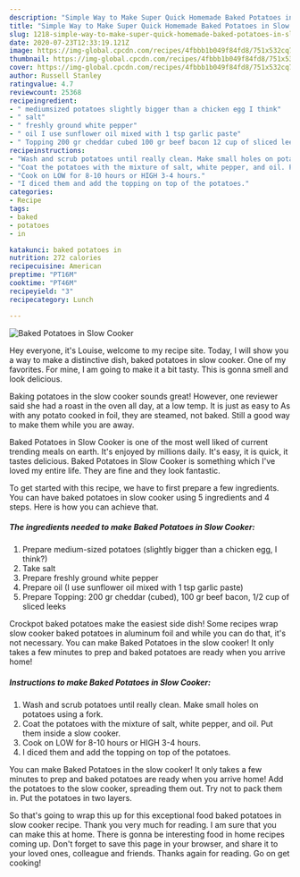 ```yaml
---
description: "Simple Way to Make Super Quick Homemade Baked Potatoes in Slow Cooker"
title: "Simple Way to Make Super Quick Homemade Baked Potatoes in Slow Cooker"
slug: 1218-simple-way-to-make-super-quick-homemade-baked-potatoes-in-slow-cooker
date: 2020-07-23T12:33:19.121Z
image: https://img-global.cpcdn.com/recipes/4fbbb1b049f84fd8/751x532cq70/baked-potatoes-in-slow-cooker-recipe-main-photo.jpg
thumbnail: https://img-global.cpcdn.com/recipes/4fbbb1b049f84fd8/751x532cq70/baked-potatoes-in-slow-cooker-recipe-main-photo.jpg
cover: https://img-global.cpcdn.com/recipes/4fbbb1b049f84fd8/751x532cq70/baked-potatoes-in-slow-cooker-recipe-main-photo.jpg
author: Russell Stanley
ratingvalue: 4.7
reviewcount: 25368
recipeingredient:
- " mediumsized potatoes slightly bigger than a chicken egg I think"
- " salt"
- " freshly ground white pepper"
- " oil I use sunflower oil mixed with 1 tsp garlic paste"
- " Topping 200 gr cheddar cubed 100 gr beef bacon 12 cup of sliced leeks"
recipeinstructions:
- "Wash and scrub potatoes until really clean. Make small holes on potatoes using a fork."
- "Coat the potatoes with the mixture of salt, white pepper, and oil. Put them inside a slow cooker."
- "Cook on LOW for 8-10 hours or HIGH 3-4 hours."
- "I diced them and add the topping on top of the potatoes."
categories:
- Recipe
tags:
- baked
- potatoes
- in

katakunci: baked potatoes in 
nutrition: 272 calories
recipecuisine: American
preptime: "PT16M"
cooktime: "PT46M"
recipeyield: "3"
recipecategory: Lunch

---
```



![Baked Potatoes in Slow Cooker](https://img-global.cpcdn.com/recipes/4fbbb1b049f84fd8/751x532cq70/baked-potatoes-in-slow-cooker-recipe-main-photo.jpg)

Hey everyone, it's Louise, welcome to my recipe site. Today, I will show you a way to make a distinctive dish, baked potatoes in slow cooker. One of my favorites. For mine, I am going to make it a bit tasty. This is gonna smell and look delicious.

Baking potatoes in the slow cooker sounds great! However, one reviewer said she had a roast in the oven all day, at a low temp. It is just as easy to As with any potato cooked in foil, they are steamed, not baked. Still a good way to make them while you are away.

Baked Potatoes in Slow Cooker is one of the most well liked of current trending meals on earth. It's enjoyed by millions daily. It's easy, it is quick, it tastes delicious. Baked Potatoes in Slow Cooker is something which I've loved my entire life. They are fine and they look fantastic.


To get started with this recipe, we have to first prepare a few ingredients. You can have baked potatoes in slow cooker using 5 ingredients and 4 steps. Here is how you can achieve that.

<!--inarticleads1-->

##### The ingredients needed to make Baked Potatoes in Slow Cooker:

1. Prepare  medium-sized potatoes (slightly bigger than a chicken egg, I think?)
1. Take  salt
1. Prepare  freshly ground white pepper
1. Prepare  oil (I use sunflower oil mixed with 1 tsp garlic paste)
1. Prepare  Topping: 200 gr cheddar (cubed), 100 gr beef bacon, 1/2 cup of sliced leeks


Crockpot baked potatoes make the easiest side dish! Some recipes wrap slow cooker baked potatoes in aluminum foil and while you can do that, it&#39;s not necessary. You can make Baked Potatoes in the slow cooker! It only takes a few minutes to prep and baked potatoes are ready when you arrive home! 

<!--inarticleads2-->

##### Instructions to make Baked Potatoes in Slow Cooker:

1. Wash and scrub potatoes until really clean. Make small holes on potatoes using a fork.
1. Coat the potatoes with the mixture of salt, white pepper, and oil. Put them inside a slow cooker.
1. Cook on LOW for 8-10 hours or HIGH 3-4 hours.
1. I diced them and add the topping on top of the potatoes.


You can make Baked Potatoes in the slow cooker! It only takes a few minutes to prep and baked potatoes are ready when you arrive home! Add the potatoes to the slow cooker, spreading them out. Try not to pack them in. Put the potatoes in two layers. 

So that's going to wrap this up for this exceptional food baked potatoes in slow cooker recipe. Thank you very much for reading. I am sure that you can make this at home. There is gonna be interesting food in home recipes coming up. Don't forget to save this page in your browser, and share it to your loved ones, colleague and friends. Thanks again for reading. Go on get cooking!
